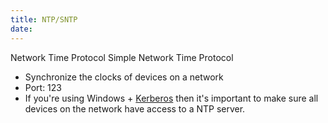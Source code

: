 ```yaml
---
title: NTP/SNTP
date: 
---
```


Network Time Protocol
Simple Network Time Protocol

* Synchronize the clocks of devices on a network
* Port: 123
* If you're using Windows + [Kerberos](2021-02-05--06-53-25Z--kerberos.md) then
	it's important to make sure all devices on the network have access to a NTP
	server.
